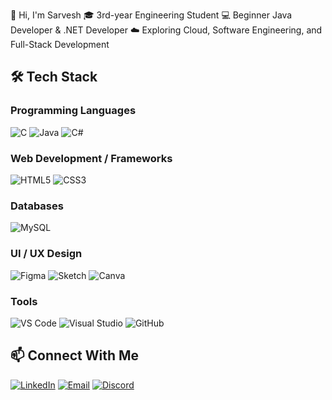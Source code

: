 
👋 Hi, I'm Sarvesh
🎓 3rd-year Engineering Student
💻 Beginner Java Developer & .NET Developer
☁️ Exploring Cloud, Software Engineering, and Full-Stack Development



## 🛠️ Tech Stack
### Programming Languages

![C](https://img.shields.io/badge/C-A8B9CC?logo=c&logoColor=white)
![Java](https://img.shields.io/badge/Java-ED8B00?logo=java&logoColor=white)
![C#](https://img.shields.io/badge/C%23-239120?logo=c-sharp&logoColor=white)

### Web Development / Frameworks
![HTML5](https://img.shields.io/badge/HTML5-E34F26?logo=html5&logoColor=white)
![CSS3](https://img.shields.io/badge/CSS3-1572B6?logo=css3&logoColor=white)

### Databases
![MySQL](https://img.shields.io/badge/MySQL-005C84?logo=mysql&logoColor=white)

### UI / UX Design
![Figma](https://img.shields.io/badge/Figma-F24E1E?logo=figma&logoColor=white)
![Sketch](https://img.shields.io/badge/Sketch-F7B500?logo=sketch&logoColor=white)
![Canva](https://img.shields.io/badge/Canva-00C4CC?logo=canva&logoColor=white)

### Tools
![VS Code](https://img.shields.io/badge/VS%20Code-007ACC?logo=visual-studio-code&logoColor=white)
![Visual Studio](https://img.shields.io/badge/Visual_Studio-5C2D91?logo=visual-studio&logoColor=white)
![GitHub](https://img.shields.io/badge/GitHub-181717?logo=github&logoColor=white)



## 📫 Connect With Me

[![LinkedIn](https://img.shields.io/badge/LinkedIn-blue?logo=linkedin&logoColor=white)](https://www.linkedin.com/in/sarveshkodgule)
[![Email](https://img.shields.io/badge/Email-D14836?logo=gmail&logoColor=white)](mailto:sarveshkodgule17@email.com)
[![Discord](https://img.shields.io/badge/Discord-5865F2?logo=discord&logoColor=white)](https://discord.com/users/Sarvesh025)





<!--
**sarveshkodgule17-tech/sarveshkodgule17-tech** is a ✨ _special_ ✨ repository because its `README.md` (this file) appears on your GitHub profile.

Here are some ideas to get you started:

- 🔭 I’m currently working on ...
- 🌱 I’m currently learning ...
- 👯 I’m looking to collaborate on ...
- 🤔 I’m looking for help with ...
- 💬 Ask me about ...
- 📫 How to reach me: ...
- 😄 Pronouns: ...
- ⚡ Fun fact: ...
-->
